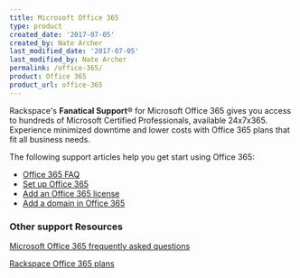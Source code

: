 ```yaml
---
title: Microsoft Office 365
type: product
created_date: '2017-07-05'
created_by: Nate Archer
last_modified_date: '2017-07-05'
last_modified_by: Nate Archer
permalink: /office-365/
product: Office 365
product_url: office-365
---
```


Rackspace's **Fanatical Support**&reg; for Microsoft Office 365 gives you access to hundreds of Microsoft Certified Professionals, available 24x7x365.  Experience minimized downtime and lower costs with Office 365 plans that fit all business needs.

The following support articles help you get start using Office 365:

- [Office 365 FAQ](/how-to/office-365-faq)
- [Set up Office 365](/how-to/set-up-office-365)
- [Add an Office 365 license](/how-to/add-an-office-365-license)
- [Add a domain in Office 365](/how-to/add-a-domain-in-office-365)

### Other support Resources

[Microsoft Office 365 frequently asked questions](https://products.office.com/en-us/business/microsoft-office-365-frequently-asked-questions)

[Rackspace Office 365 plans](https://www.rackspace.com/office-365/pick-your-plan) 
